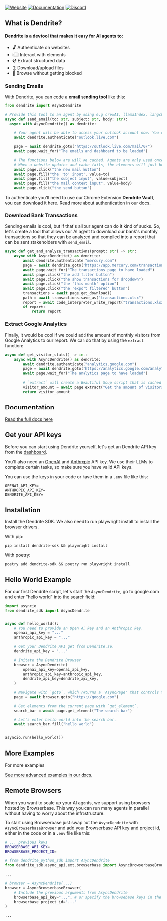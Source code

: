 [![Website](https://img.shields.io/badge/Website-dendrite.systems-blue?style=for-the-badge&logo=google-chrome)](https://dendrite.systems)
[![Documentation](https://img.shields.io/badge/Docs-docs.dendrite.systems-orange?style=for-the-badge&logo=bookstack)](https://docs.dendrite.systems)
[![Discord](https://img.shields.io/badge/Discord-Join%20Us-7289DA?style=for-the-badge&logo=discord&logoColor=white)](https://discord.gg/ETPBdXU3kx)

## What is Dendrite?

#### Dendrite is a devtool that makes it easy for AI agents to:

- 🔓  Authenticate on websites
- 👆🏼  Interact with elements
- 💿  Extract structured data
- ↕️  Download/upload files
- 🚫  Browse without getting blocked

### Sending Emails
With Dendrite, you can code a **email sending tool** like this:

```python
from dendrite import AsyncDendrite

# Provide this tool to an agent by using e.g crewAI, llamaIndex, langchain or your own framework
async def send_email(to: str, subject: str, body: str):
  async with AsyncDendrite() as dendrite:

    # Your agent will be able to access your outlook account now. You can mirror your browser's auth sessions to your agent with our Chrome Extension "Dendrite Vault".
    await dendrite.authenticate("outlook.live.com") 

    page = await dendrite.goto("https://outlook.live.com/mail/0/")
    await page.wait_for("The emails and dashboard to be loaded")

    # The functions below are will be cached. Agents are only used once to find the correct element
    # When a website updates and cache fails, the elements will just be found again by the same agents
    await page.click("the new mail button") 
    await page.fill("the 'to' input", value=to)
    await page.fill("the subject input", value=subject)
    await page.fill("the mail content input", value=body)
    await page.click("the send button")
```

To authenticate you'll need to use our Chrome Extension **Dendrite Vault**, you can download it [here](https://chromewebstore.google.com/detail/dendrite-vault/faflkoombjlhkgieldilpijjnblgabnn). Read more about authentication [in our docs](https://docs.dendrite.systems/examples/authentication-instagram).

### Download Bank Transactions  
Sending emails is cool, but if that's all our agent can do it kind of sucks. So, let's create a tool that allows our AI agent to download our bank's monthly transactions so that they can be analyzed and compiled into a report that can be sent stakeholders with `send_email`.

```python
async def get_and_analyze_transactions(prompt: str) -> str:
    async with AsyncDendrite() as dendrite:
        await dendrite.authenticate("mercury.com")
        page = await dendrite.goto("https://app.mercury.com/transactions", expected_outcome="We should arrive at the dashboard") # Raise an exception if we aren't logged in. 
        await page.wait_for("The transactions page to have loaded")
        await page.click("the add filter button")
        await page.click("the show transactions for dropdown")
        await page.click("the 'this month' option")
        await page.click("the 'export filtered' button")
        transactions = await page.get_download()
        path = await transactions.save_as("transactions.xlsx")
        report = await code_interpreter_write_report("transactions.xlsx", prompt) # Let's use code interpreter to analyze and write a report.
        if report:
            return report
```

### Extract Google Analytics
Finally, it would be cool if we could add the amount of monthly visitors from Google Analytics to our report. We can do that by using the `extract` function:

```python
async def get_visitor_stats() -> int:
    async with AsyncDendrite() as dendrite:
        await dendrite.authenticate("analytics.google.com")
        page = await dendrite.goto("https://analytics.google.com/analytics/web")
        await page.wait_for("The analytics page to have loaded")
        
        # `extract` will create a Beautiful Soup script that is cached and reused until the website updates.
        visitor_amount = await page.extract("Get the amount of visitors on my site this month", int) 
        return visitor_amount
```

## Documentation

[Read the full docs here](https://docs.dendrite.systems)

## Get your API keys

Before you can start using Dendrite yourself, let's get an Dendrite API key from the [dashboard](https://dendrite.systems/app).

You'll also need an [OpenAI](https://platform.openai.com/) and [Anthropic](https://console.anthropic.com/settings/keys) API key. We use their LLMs to complete certain tasks, so make sure you have valid API keys.

You can use the keys in your code or have them in a `.env` file like this:

```
OPENAI_API_KEY=
ANTHROPIC_API_KEY=
DENDRITE_API_KEY=
```


## Installation

Install the Dendrite SDK. We also need to run playwright install to install the browser drivers.


With pip:
```
pip install dendrite-sdk && playwright install 
```

With poetry:
```
poetry add dendrite-sdk && poetry run playwright install 
```


## Hello World Example

For our first Dendrite script, let's start the `AsyncDendrite`, go to google.com and enter "hello world" into the search field:

```python main.py
import asyncio
from dendrite_sdk import AsyncDendrite


async def hello_world():
    # You need to provide an Open AI key and an Anthropic key.
    openai_api_key = "..."
    anthropic_api_key = "..."

    # Get your Dendrite API get from Dendrite.se.
    dendrite_api_key = "..."

    # Initate the Dendrite Browser
    browser = AsyncDendrite(
        openai_api_key=openai_api_key,
        anthropic_api_key=anthropic_api_key,
        dendrite_api_key=dendrite_api_key,
    )

    # Navigate with `goto`, which returns a 'AsyncPage' that controls the current page.
    page = await browser.goto("https://google.com")

    # Get elements from the current page with `get_element`.
    search_bar = await page.get_element("The search bar")
    
    # Let's enter hello world into the search bar.
    await search_bar.fill("hello world")


asyncio.run(hello_world())
```

## More Examples

For more examples 

[See more advanced examples in our docs.](https://docs.dendrite.systems)

## Remote Browsers

When you want to scale up your AI agents, we support using browsers hosted by Browserbase. This way you can run many agents in parallel without having to worry about the infrastructure. 

To start using Browserbase just swap out the `AsyncDendrite` with `AsyncBrowserbaseBrowser` and add your Browserbase API key and project id, either in the code or in a `.env` file like this:

```bash
# ... previous keys 
BROWSERBASE_API_KEY=
BROWSERBASE_PROJECT_ID=
```



```python
# from dendrite_python_sdk import AsyncDendrite
from dendrite_sdk.async_api.ext.browserbase import AsyncBrowserbaseBrowser

... 

# browser = AsyncDendrite(...)
browser = AsyncBrowserbaseBrowser(
    # Include the previous arguments from AsyncDendrite
    browserbase_api_key="...", # or specify the browsebase keys in the .env file
    browserbase_project_id="..." 
)

...

```
